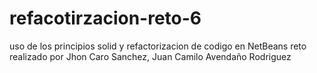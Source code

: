 # refacotirzacion-reto-6
uso de los principios solid y refactorizacion de codigo en NetBeans
reto realizado por Jhon Caro Sanchez, Juan Camilo Avendaño Rodriguez
